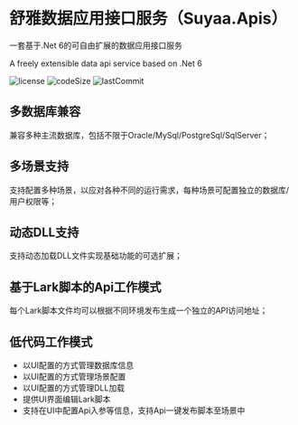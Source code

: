 # 舒雅数据应用接口服务（Suyaa.Apis）

一套基于.Net 6的可自由扩展的数据应用接口服务

A freely extensible data api service based on .Net 6

![license](https://img.shields.io/github/license/SuyaaUI/Suyaa.Apis)
![codeSize](https://img.shields.io/github/languages/code-size/SuyaaUI/Suyaa.Apis)
![lastCommit](https://img.shields.io/github/last-commit/SuyaaUI/Suyaa.Apis)

## 多数据库兼容

兼容多种主流数据库，包括不限于Oracle/MySql/PostgreSql/SqlServer；

## 多场景支持

支持配置多种场景，以应对各种不同的运行需求，每种场景可配置独立的数据库/用户权限等；

## 动态DLL支持

支持动态加载DLL文件实现基础功能的可选扩展；

## 基于Lark脚本的Api工作模式

每个Lark脚本文件均可以根据不同环境发布生成一个独立的API访问地址；

## 低代码工作模式

+ 以UI配置的方式管理数据库信息
+ 以UI配置的方式管理场景配置
+ 以UI配置的方式管理DLL加载
+ 提供UI界面编辑Lark脚本
+ 支持在UI中配置Api入参等信息，支持Api一键发布脚本至场景中
